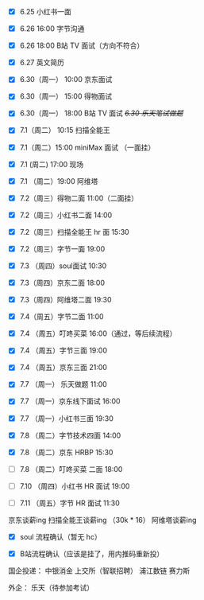 - [x] 6.25 小红书一面 
- [x] 6.26 16:00 字节沟通
- [x] 6.26 18:00 B站 TV 面试（方向不符合）
- [x] 6.27 英文简历

- [x] 6.30（周一） 10:00 京东面试
- [x] 6.30（周一） 15:00 得物面试
- [x] 6.30（周一） 18:00 B站 TV 面试
~~*6.30 乐天笔试做题*~~

- [x] 7.1（周二） 10:15 扫描全能王
- [x] 7.1（周二）15:00 miniMax 面试 （一面挂）
- [x] 7.1 (周二) 17:00 现场
- [x] 7.1 （周二）19:00 阿维塔

- [x] 7.2（周三）得物二面 11:00（二面挂）
- [x] 7.2（周三）小红书二面 14:00
- [x] 7.2（周三）扫描全能王 hr 面 15:30
- [x] 7.2（周三）字节一面 19:00

- [x] 7.3 （周四）soul面试 10:30
- [x] 7.3（周四）京东二面 18:00
- [x] 7.3（周四）阿维塔二面 19:30

- [x] 7.4（周五）字节二面 11:00
- [x] 7.4 （周五）叮咚买菜 16:00（通过，等后续流程）

- [x] 7.4 （周五）字节三面 19:00
- [x] 7.4 （周五）京东三面 21:00

- [x] 7.7 （周一） 乐天做题 11:00
- [x] 7.7 （周一）京东线下面试 16:00
- [x] 7.7 （周一）小红书三面 19:30

- [x] 7.8 （周二）字节技术四面 14:00
- [x] 7.8 （周二）京东 HRBP 15:30
- [ ] 7.8 （周二）叮咚买菜 二面 18:00

- [ ] 7.10 （周四）小红书 HR 面试 19:00
- [ ]  7.11 （周五）字节 HR 面试 11:30

京东谈薪ing
扫描全能王谈薪ing （30k * 16）
阿维塔谈薪ing

- [x] soul 流程确认（暂无 hc）
- [x] B站流程确认（应该是挂了，用内推码重新投）



国企投递：
中银消金
上交所（智联招聘）
浦江数链
赛力斯

外企：
乐天（待参加考试）